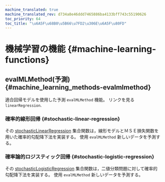 ```yaml
---
machine_translated: true
machine_translated_rev: d734a8e46ddd7465886ba4133bff743c55190626
toc_priority: 64
toc_title: "\u6A5F\u68B0\u5B66\u7FD2\u306E\u6A5F\u80FD"
---
```


# 機械学習の機能 {#machine-learning-functions}

## evalMLMethod(予測) {#machine_learning_methods-evalmlmethod}

適合回帰モデルを使用した予測 `evalMLMethod` 機能。 リンクを見る `linearRegression`.

### 確率的線形回帰 {#stochastic-linear-regression}

その [stochasticLinearRegression](../../sql-reference/aggregate-functions/reference.md#agg_functions-stochasticlinearregression) 集合関数は，線形モデルとＭＳＥ損失関数を用いた確率的勾配降下法を実装する。 使用 `evalMLMethod` 新しいデータを予測する。

### 確率論的ロジスティック回帰 {#stochastic-logistic-regression}

その [stochasticLogisticRegression](../../sql-reference/aggregate-functions/reference.md#agg_functions-stochasticlogisticregression) 集合関数は，二値分類問題に対して確率的勾配降下法を実装する。 使用 `evalMLMethod` 新しいデータを予測する。
